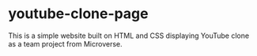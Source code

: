 # youtube-clone-page
This is a simple website built on HTML and CSS displaying YouTube clone as a team project from Microverse.
